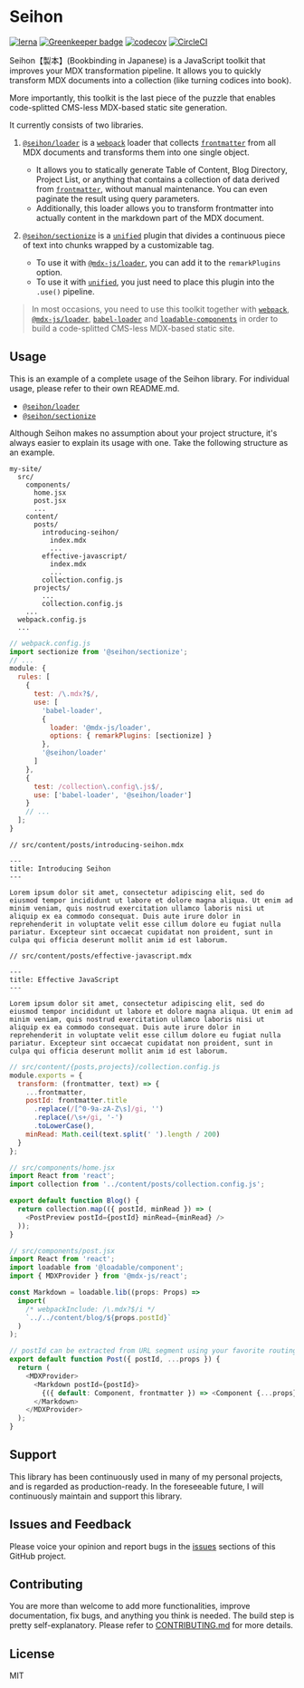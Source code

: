 # Seihon

[![lerna](https://img.shields.io/badge/maintained%20with-lerna-cc00ff.svg)](https://lerna.js.org)
[![Greenkeeper badge](https://badges.greenkeeper.io/billykwok/seihon.svg)](https://greenkeeper.io)
[![codecov](https://codecov.io/gh/billykwok/seihon/branch/master/graph/badge.svg)](https://codecov.io/gh/billykwok/seihon)
[![CircleCI](https://circleci.com/gh/billykwok/seihon/tree/master.svg?style=svg)](https://circleci.com/gh/billykwok/seihon/tree/master)

Seihon【製本】(Bookbinding in Japanese) is a JavaScript toolkit that improves your MDX transformation pipeline. It allows you to quickly transform MDX documents into a collection (like turning codices into book).

More importantly, this toolkit is the last piece of the puzzle that enables code-splitted CMS-less MDX-based static site generation.

It currently consists of two libraries.

1. [`@seihon/loader`](https://github.com/billykwok/seihon/tree/master/packages/loader) is a [`webpack`](https://github.com/webpack/webpack) loader that collects [`frontmatter`](https://github.com/jxson/front-matter) from all MDX documents and transforms them into one single object.

   - It allows you to statically generate Table of Content, Blog Directory, Project List, or anything that contains a collection of data derived from [`frontmatter`](https://github.com/jxson/front-matter), without manual maintenance. You can even paginate the result using query parameters.
   - Additionally, this loader allows you to transform frontmatter into actually content in the markdown part of the MDX document.

2. [`@seihon/sectionize`](https://github.com/billykwok/seihon/tree/master/packages/sectionize) is a [`unified`](https://github.com/unifiedjs/unified) plugin that divides a continuous piece of text into chunks wrapped by a customizable tag.
   - To use it with [`@mdx-js/loader`](https://github.com/mdx-js/mdx/tree/master/packages/loader), you can add it to the `remarkPlugins` option.
   - To use it with [`unified`](https://github.com/unifiedjs/unified), you just need to place this plugin into the `.use()` pipeline.

> In most occasions, you need to use this toolkit together with [`webpack`](https://github.com/webpack/webpack), [`@mdx-js/loader`](https://github.com/mdx-js/mdx/tree/master/packages/loader), [`babel-loader`](https://github.com/babel/babel-loader) and [`loadable-components`](https://github.com/smooth-code/loadable-components) in order to build a code-splitted CMS-less MDX-based static site.

## Usage

This is an example of a complete usage of the Seihon library. For individual usage, please refer to their own README.md.

- [`@seihon/loader`](https://github.com/billykwok/seihon/tree/master/packages/loader)
- [`@seihon/sectionize`](https://github.com/billykwok/seihon/tree/master/packages/sectionize)

Although Seihon makes no assumption about your project structure, it's always easier to explain its usage with one. Take the following structure as an example.

```text
my-site/
  src/
    components/
      home.jsx
      post.jsx
      ...
    content/
      posts/
        introducing-seihon/
          index.mdx
          ...
        effective-javascript/
          index.mdx
          ...
        collection.config.js
      projects/
        ...
        collection.config.js
    ...
  webpack.config.js
  ...
```

```javascript
// webpack.config.js
import sectionize from '@seihon/sectionize';
// ...
module: {
  rules: [
    {
      test: /\.mdx?$/,
      use: [
        'babel-loader',
        {
          loader: '@mdx-js/loader',
          options: { remarkPlugins: [sectionize] }
        },
        '@seihon/loader'
      ]
    },
    {
      test: /collection\.config\.js$/,
      use: ['babel-loader', '@seihon/loader']
    }
    // ...
  ];
}
```

```frontmatter
// src/content/posts/introducing-seihon.mdx

---
title: Introducing Seihon
---

Lorem ipsum dolor sit amet, consectetur adipiscing elit, sed do eiusmod tempor incididunt ut labore et dolore magna aliqua. Ut enim ad minim veniam, quis nostrud exercitation ullamco laboris nisi ut aliquip ex ea commodo consequat. Duis aute irure dolor in reprehenderit in voluptate velit esse cillum dolore eu fugiat nulla pariatur. Excepteur sint occaecat cupidatat non proident, sunt in culpa qui officia deserunt mollit anim id est laborum.
```

```frontmatter
// src/content/posts/effective-javascript.mdx

---
title: Effective JavaScript
---

Lorem ipsum dolor sit amet, consectetur adipiscing elit, sed do eiusmod tempor incididunt ut labore et dolore magna aliqua. Ut enim ad minim veniam, quis nostrud exercitation ullamco laboris nisi ut aliquip ex ea commodo consequat. Duis aute irure dolor in reprehenderit in voluptate velit esse cillum dolore eu fugiat nulla pariatur. Excepteur sint occaecat cupidatat non proident, sunt in culpa qui officia deserunt mollit anim id est laborum.
```

```javascript
// src/content/{posts,projects}/collection.config.js
module.exports = {
  transform: (frontmatter, text) => {
    ...frontmatter,
    postId: frontmatter.title
      .replace(/[^0-9a-zA-Z\s]/gi, '')
      .replace(/\s+/gi, '-')
      .toLowerCase(),
    minRead: Math.ceil(text.split(' ').length / 200)
  }
};
```

```javascript
// src/components/home.jsx
import React from 'react';
import collection from '../content/posts/collection.config.js';

export default function Blog() {
  return collection.map(({ postId, minRead }) => (
    <PostPreview postId={postId} minRead={minRead} />
  ));
}
```

```javascript
// src/components/post.jsx
import React from 'react';
import loadable from '@loadable/component';
import { MDXProvider } from '@mdx-js/react';

const Markdown = loadable.lib((props: Props) =>
  import(
    /* webpackInclude: /\.mdx?$/i */
    `../../content/blog/${props.postId}`
  )
);

// postId can be extracted from URL segment using your favorite routing library, e.g. example.com/blog/lorem-ipsum-1
export default function Post({ postId, ...props }) {
  return (
    <MDXProvider>
      <Markdown postId={postId}>
        {({ default: Component, frontmatter }) => <Component {...props} />}
      </Markdown>
    </MDXProvider>
  );
}
```

## Support

This library has been continuously used in many of my personal projects, and is regarded as production-ready. In the foreseeable future, I will continuously maintain and support this library.

## Issues and Feedback

Please voice your opinion and report bugs in the [issues](https://github.com/billykwok/seihon/issues) sections of this GitHub project.

## Contributing

You are more than welcome to add more functionalities, improve documentation, fix bugs, and anything you think is needed. The build step is pretty self-explanatory. Please refer to [CONTRIBUTING.md](https://github.com/billykwok/seihon/blob/master/CONTRIBUTING.md) for more details.

## License

MIT
